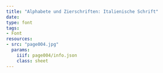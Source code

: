 ```yaml
---
title: "Alphabete und Zierschriften: Italienische Schrift"
date:
type: font
tags:
- Font
resources:
- src: "page004.jpg"
  params:
    iiif: page004/info.json
    class: sheet
---
```

